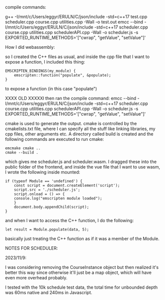 compile commands: 

g++ -I/mnt/c/Users/eggyr/ERULN/C/json/include -std=c++17 test.cpp scheduler.cpp course.cpp utilities.cpp  -Wall -o test.out
emcc --bind -I/mnt/c/Users/eggyr/ERULN/C/json/include -std=c++17 scheduler.cpp course.cpp utilities.cpp schedulerAPI.cpp -Wall -o scheduler.js -s EXPORTED_RUNTIME_METHODS='["cwrap", "getValue", "setValue"]'


How I did webassembly:

so I created the C++ files as usual, and inside the cpp file that I want to expose a function, I included this thing:

    EMSCRIPTEN_BINDINGS(my_module) {
        emscripten::function("populate", &populate);
    }

to expose a function (in this case "populate")

XXXX OLD XXXXXI then ran the compile command: 
    emcc --bind -I/mnt/c/Users/eggyr/ERULN/C/json/include -std=c++17 scheduler.cpp course.cpp utilities.cpp schedulerAPI.cpp -Wall -o scheduler.js -s EXPORTED_RUNTIME_METHODS='["cwrap", "getValue", "setValue"]'

cmake is used to generate the output. cmake is controlled by the cmakelists.txt file, where I can specify all the stuff like linking libraries, my cpp files, other arguments etc. A directory called build
is created and the following commands are executed to run cmake:

    emcmake cmake ..
    cmake --build .

which gives me scheduler.js and scheduler.wasm. I dragged these into the public folder of the frontend, and inside the vue file that I want to use wasm, I wrote the following inside mounted:

    if (typeof Module == 'undefined') {
        const script = document.createElement('script');
        script.src = './scheduler.js';
        script.onload = () => {
        console.log("emscripten module loaded");
        }
        document.body.appendChild(script);
    }

and when I want to access the C++ function, I do the following:

    let result = Module.populate(data, 5);

basically just treating the C++ function as if it was a member of the Module.



NOTES FOR SCHEDULER:

2023/11/9:

I was considering removing the CourseInstance object but then realized it's better this way since otherwise it'll just be a map object, which will have even more overhead probably.

I tested with the 10k schedule test data, the total time for unbounded depth was 60ms native and 240ms in Javascript.
